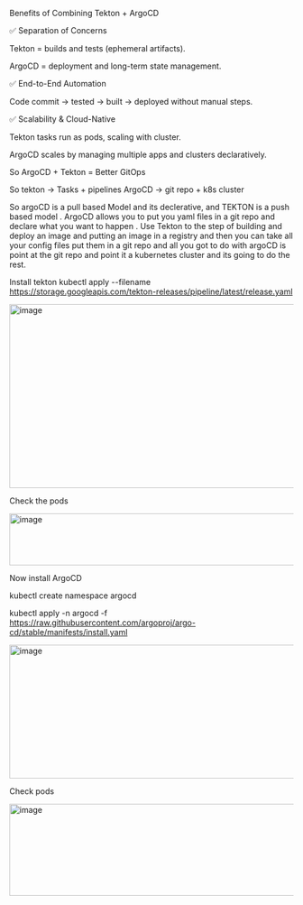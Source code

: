 Benefits of Combining Tekton + ArgoCD

✅ Separation of Concerns

Tekton = builds and tests (ephemeral artifacts).

ArgoCD = deployment and long-term state management.

✅ End-to-End Automation

Code commit → tested → built → deployed without manual steps.   

✅ Scalability & Cloud-Native

Tekton tasks run as pods, scaling with cluster.

ArgoCD scales by managing multiple apps and clusters declaratively.

So ArgoCD + Tekton = Better GitOps

So tekton -> Tasks + pipelines
ArgoCD -> git repo + k8s cluster

So argoCD is a pull based Model and its declerative, and TEKTON is a push based model .
ArgoCD allows you to put you yaml files in a git repo and declare what you want to happen .
Use Tekton to the step of building and deploy an image and putting an image in a registry and then you can take all your config files put them in a git repo and all you got to do with argoCD is point at the git repo and point it a kubernetes cluster and its going to do the rest.


Install tekton  kubectl apply --filename https://storage.googleapis.com/tekton-releases/pipeline/latest/release.yaml

<img width="846" height="326" alt="image" src="https://github.com/user-attachments/assets/94b87d49-373d-4b0d-a29d-0fdac335589a" />

Check the pods 

<img width="568" height="92" alt="image" src="https://github.com/user-attachments/assets/5141fd8e-7f6d-494d-a15c-5fcb62dab781" />

Now install ArgoCD 

kubectl create namespace argocd

kubectl apply -n argocd -f https://raw.githubusercontent.com/argoproj/argo-cd/stable/manifests/install.yaml

<img width="885" height="237" alt="image" src="https://github.com/user-attachments/assets/64f8c5a2-f6ac-4d44-bb31-cda692644bdf" />

Check pods 

<img width="601" height="163" alt="image" src="https://github.com/user-attachments/assets/baf26dc1-6d1a-4cac-b148-b059c04b137b" />
